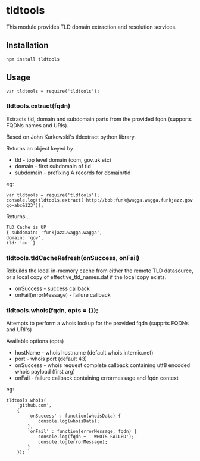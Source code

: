 # tldtools

This module provides TLD domain extraction and resolution services.

## Installation

    npm install tldtools

## Usage

    var tldtools = require('tldtools');

### tldtools.extract(fqdn)

Extracts tld, domain and subdomain parts from the provided fqdn (supports FQDNs names and URIs).

Based on John Kurkowski's tldextract python library.

Returns an object keyed by

* tld - top level domain (com, gov.uk etc)
* domain - first subdomain of tld
* subdomain - prefixing A records for domain/tld

eg:

    var tldtools = require('tldtools');
    console.log(tldtools.extract('http://bob:funk@wagga.wagga.funkjazz.gov.au:1234/?go=abc&123'));

Returns...

    TLD Cache is UP
    { subdomain: 'funkjazz.wagga.wagga',
    domain: 'gov',
    tld: 'au' }

### tldtools.tldCacheRefresh(onSuccess, onFail)

Rebuilds the local in-memory cache from either the remote TLD datasource, or a local copy of effective_tld_names.dat if the local copy exists.

* onSuccess - success callback
* onFail(errorMessage) - failure callback


### tldtools.whois(fqdn, opts = {});

Attempts to perform a whois lookup for the provided fqdn (supprts FQDNs and URI's)

Available options (opts)

* hostName - whois hostname (default whois.internic.net)
* port - whois port (default 43)
* onSuccess - whois request complete callback containing utf8 encoded whois payload (first arg)
* onFail - failure callback containing errormessage and fqdn context

eg:

    tldtools.whois(
        'github.com',
        {
            'onSuccess' : function(whoisData) {
                console.log(whoisData);
            },
            'onFail' : function(errorMessage, fqdn) {
                console.log(fqdn + ' WHOIS FAILED');
                console.log(errorMessage);
            }
        });